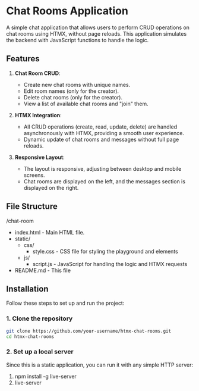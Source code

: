 # Chat Rooms Application

A simple chat application that allows users to perform CRUD operations on chat rooms using HTMX, without page reloads. This application simulates the backend with JavaScript functions to handle the logic.

## Features

1. **Chat Room CRUD**:
   - Create new chat rooms with unique names.
   - Edit room names (only for the creator).
   - Delete chat rooms (only for the creator).
   - View a list of available chat rooms and "join" them.
2. **HTMX Integration**:

   - All CRUD operations (create, read, update, delete) are handled asynchronously with HTMX, providing a smooth user experience.
   - Dynamic update of chat rooms and messages without full page reloads.

3. **Responsive Layout**:
   - The layout is responsive, adjusting between desktop and mobile screens.
   - Chat rooms are displayed on the left, and the messages section is displayed on the right.

## File Structure

/chat-room

- index.html - Main HTML file.
- static/
  - css/
    - style.css - CSS file for styling the playground and elements
  - js/
    - script.js - JavaScript for handling the logic and HTMX requests
- README.md - This file

## Installation

Follow these steps to set up and run the project:

### 1. Clone the repository

```bash
git clone https://github.com/your-username/htmx-chat-rooms.git
cd htmx-chat-rooms
```

### 2. Set up a local server

Since this is a static application, you can run it with any simple HTTP server:

1. npm install -g live-server
2. live-server
